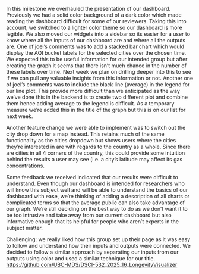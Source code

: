 In this milestone we overhauled the presentation of our dashboard. Previously we had a solid color background of a dark color which made reading the dashboard difficult for some of our reviewers. Taking this into account, we switched to a lighter color theme so our dashboard is more legible. We also moved our widgets into a sidebar so its easier for a user to know where all the inputs of our dashboard are and where all the outputs are. One of joel’s comments was to add a stacked bar chart which would display the AQI bucket labels for the selected cities over the chosen time. We expected this to be useful information for our intended group but after creating the graph it seems that there isn’t much chance in the number of these labels over time. Next week we plan on drilling deeper into this to see if we can pull any valuable insights from this information or not. Another one of joel’s comments was to include the black line (average) in the legend for our line plot. This provide more difficult than we anticipated as the way we’ve done this in the backend is to create two different plot and combine them hence adding average to the legend is difficult. As a temporary measure we’re added this in the title of the graph but this is on our list for next week.

Another feature change we were able to implement was to switch out the city drop down for a map instead. This retains much of the same functionality as the cities dropdown but shows users where the cities they’re interested in are with regards to the country as a whole. Since there are cities in all 4 corners of the country, this could provide some intuition behind the results a user may see (i.e. a city’s latitude may affect its gas concentrations.

Some feedback we received indicated that our results were difficult to understand. Even though our dashboard is intended for researchers who will know this subject well and will be able to understand the basics of our dashboard with ease, we’re thinking of adding a description of all charts or complicated terms so that the average public can also take advantage of our graph. We’re still deciding on the best way to do as we don’t want it to be too intrusive and take away from our current dashboard but also informative enough that its helpful for people who aren’t experts in the subject matter. 

Challenging: we really liked how this group set up their page as it was easy to follow and understand how their inputs and outputs were connected. We decided to follow a similar approach by separating our inputs from our outputs using color and used a similar technique for our title. https://github.com/UBC-MDS/DSCI-532_2025_16_LongevityVisualizer


